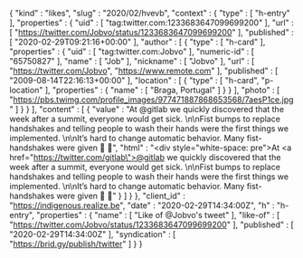 {
  "kind" : "likes",
  "slug" : "2020/02/hvevb",
  "context" : {
    "type" : [ "h-entry" ],
    "properties" : {
      "uid" : [ "tag:twitter.com:1233683647099699200" ],
      "url" : [ "https://twitter.com/Jobvo/status/1233683647099699200" ],
      "published" : [ "2020-02-29T09:21:16+00:00" ],
      "author" : [ {
        "type" : [ "h-card" ],
        "properties" : {
          "uid" : [ "tag:twitter.com:Jobvo" ],
          "numeric-id" : [ "65750827" ],
          "name" : [ "Job" ],
          "nickname" : [ "Jobvo" ],
          "url" : [ "https://twitter.com/Jobvo", "https://www.remote.com" ],
          "published" : [ "2009-08-14T22:16:13+00:00" ],
          "location" : [ {
            "type" : [ "h-card", "p-location" ],
            "properties" : {
              "name" : [ "Braga, Portugal" ]
            }
          } ],
          "photo" : [ "https://pbs.twimg.com/profile_images/977471887868653568/7aesP1ce.jpg" ]
        }
      } ],
      "content" : [ {
        "value" : "At @gitlab we quickly discovered that the week after a summit, everyone would get sick. \n\nFist bumps to replace handshakes and telling people to wash their hands were the first things we implemented. \n\nIt’s hard to change automatic behavior. Many fist-handshakes were given 🤜 🤝",
        "html" : "<div style=\"white-space: pre\">At <a href=\"https://twitter.com/gitlab\">@gitlab</a> we quickly discovered that the week after a summit, everyone would get sick. \n\nFist bumps to replace handshakes and telling people to wash their hands were the first things we implemented. \n\nIt’s hard to change automatic behavior. Many fist-handshakes were given 🤜 🤝</div>"
      } ]
    }
  },
  "client_id" : "https://indigenous.realize.be",
  "date" : "2020-02-29T14:34:00Z",
  "h" : "h-entry",
  "properties" : {
    "name" : [ "Like of @Jobvo's tweet" ],
    "like-of" : [ "https://twitter.com/Jobvo/status/1233683647099699200" ],
    "published" : [ "2020-02-29T14:34:00Z" ],
    "syndication" : [ "https://brid.gy/publish/twitter" ]
  }
}

